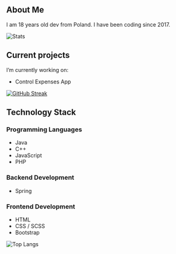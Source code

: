## About Me

I am 18 years old dev from Poland.
I have been coding since 2017.

![Stats](https://github-readme-stats.vercel.app/api?username=varev-dev&count_private=true&show_icons=true&theme=dark&hide_border=true&title_color=01C2FF&icon_color=01A6DB&text_color=EAEAEA&bg_color=0D1117)

## Current projects
I’m currently working on:
- Control Expenses App

[![GitHub Streak](https://github-readme-streak-stats.herokuapp.com/?user=varev-dev&theme=github-dark&hide_border=true&date_format=j%20M%5B%20Y%5D&stroke=005C7F&ring=01A6DB&fire=01C2FF&dates=0AB1DD)](https://git.io/streak-stats)

## Technology Stack

### Programming Languages
- Java <br>
- C++ <br>
- JavaScript <br>
- PHP <br>

### Backend Development
- Spring

### Frontend Development
- HTML
- CSS / SCSS
- Bootstrap

![Top Langs](https://github-readme-stats.vercel.app/api/top-langs/?username=varev-dev&layout=compact&theme=gotham&langs_count=10&hide_border=true)
